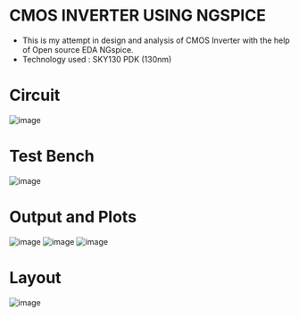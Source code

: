 # CMOS INVERTER USING NGSPICE
- This is my attempt in design and analysis of CMOS Inverter with the help of Open source EDA NGspice.
- Technology used : SKY130 PDK (130nm)

# Circuit

![image](https://github.com/chennakeshavadasa/CMOS-Inverter/assets/123294639/30720e96-fb7d-4119-9be1-6a2293175ca3)


# Test Bench 

![image](https://github.com/chennakeshavadasa/CMOS-Inverter/assets/123294639/78f356ff-bebb-4a77-952a-2eeae093071d)

# Output and Plots

![image](https://github.com/chennakeshavadasa/CMOS-Inverter/assets/123294639/e28880d8-b7f4-4dcf-b479-6049a1b62658)
![image](https://github.com/chennakeshavadasa/CMOS-Inverter/assets/123294639/d1377031-982f-4b23-95e5-61216023c5c2)
![image](https://github.com/chennakeshavadasa/CMOS-Inverter/assets/123294639/9ef9b26e-ca19-445d-a1c4-daee3404b533)

# Layout 

![image](https://github.com/chennakeshavadasa/CMOS-Inverter/assets/123294639/124daf4d-7ff6-46fb-aee1-c3d11b09c2c0)
